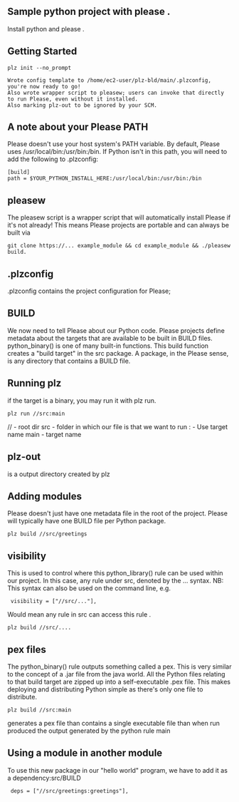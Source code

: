 ## Sample python project with please .
Install python and please .

## Getting Started 
```
plz init --no_prompt

Wrote config template to /home/ec2-user/plz-bld/main/.plzconfig, you're now ready to go!
Also wrote wrapper script to pleasew; users can invoke that directly to run Please, even without it installed.
Also marking plz-out to be ignored by your SCM.
```

## A note about your Please PATH
Please doesn't use your host system's PATH variable. By default, Please uses /usr/local/bin:/usr/bin:/bin. If Python isn't in this path, you will need to add the following to .plzconfig:
```
[build]
path = $YOUR_PYTHON_INSTALL_HERE:/usr/local/bin:/usr/bin:/bin
```

## pleasew 
The pleasew script is a wrapper script that will automatically install Please if it's not already! This means Please projects are portable and can always be built via 
```
git clone https://... example_module && cd example_module && ./pleasew build.
```

## .plzconfig 
.plzconfig contains the project configuration for Please;

## BUILD 
We now need to tell Please about our Python code. Please projects define metadata about the targets that are available to be built in BUILD files.
python_binary() is one of many built-in functions.
This build function creates a "build target" in the src package.
A package, in the Please sense, is any directory that contains a BUILD file. 

## Running plz
if the target is a binary, you may run it with plz run.
``` 
plz run //src:main
```
// - root dir
src - folder in which our file is that we want to run 
: - Use target name
main - target name

## plz-out
is a output directory created by plz 

## Adding modules
Please doesn't just have one metadata file in the root of the project. Please will typically have one BUILD file per Python package.
```
plz build //src/greetings
```
## visibility 
This is used to control where this python_library() rule can be used within our project.
In this case, any rule under src, denoted by the ... syntax.
NB: This syntax can also be used on the command line, e.g. 
```
 visibility = ["//src/..."],
```

 Would mean any rule in src can access this rule .
```
plz build //src/....
```

## pex files
The python_binary() rule outputs something called a pex. This is very similar to the concept of a .jar file from the java world. All the Python files relating to that build target are zipped up into a self-executable .pex file. This makes deploying and distributing Python simple as there's only one file to distribute.
```
plz build //src:main
```
generates a pex file than contains a single executable file than when run produced the output generated by the python rule main 

## Using a module in another module 
To use this new package in our "hello world" program, we have to add it as a dependency:src/BUILD
```
 deps = ["//src/greetings:greetings"],
```
